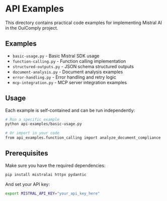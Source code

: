 # API Examples

This directory contains practical code examples for implementing Mistral AI in the OuiComply project.

## Examples

- `basic-usage.py` - Basic Mistral SDK usage
- `function-calling.py` - Function calling implementation
- `structured-outputs.py` - JSON schema structured outputs
- `document-analysis.py` - Document analysis examples
- `error-handling.py` - Error handling and retry logic
- `mcp-integration.py` - MCP server integration examples

## Usage

Each example is self-contained and can be run independently:

```bash
# Run a specific example
python api-examples/basic-usage.py

# Or import in your code
from api_examples.function_calling import analyze_document_compliance
```

## Prerequisites

Make sure you have the required dependencies:

```bash
pip install mistralai httpx pydantic
```

And set your API key:

```bash
export MISTRAL_API_KEY="your_api_key_here"
```
